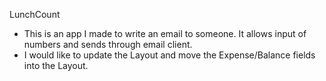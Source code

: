 LunchCount
- This is an app I made to write an email to someone. It allows input of numbers and sends through email client.
- I would like to update the Layout and move the Expense/Balance fields into the Layout.